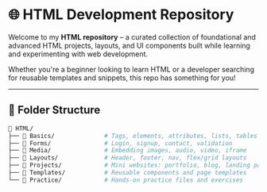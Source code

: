 # 🌐 HTML Development Repository

Welcome to my **HTML repository** – a curated collection of foundational and advanced HTML projects, layouts, and UI components built while learning and experimenting with web development.

Whether you're a beginner looking to learn HTML or a developer searching for reusable templates and snippets, this repo has something for you!

---

## 📁 Folder Structure

```bash
📂 HTML/
├── 📁 Basics/              # Tags, elements, attributes, lists, tables
├── 📁 Forms/               # Login, signup, contact, validation
├── 📁 Media/               # Embedding images, audio, video, iframe
├── 📁 Layouts/             # Header, footer, nav, flex/grid layouts
├── 📁 Projects/            # Mini websites: portfolio, blog, landing page
├── 📁 Templates/           # Reusable components and page templates
└── 📁 Practice/            # Hands-on practice files and exercises
